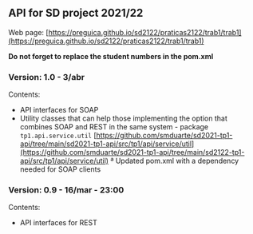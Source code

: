## API for SD project 2021/22
Web page: [https://preguica.github.io/sd2122/praticas2122/trab1/trab1](https://preguica.github.io/sd2122/praticas2122/trab1/trab1)

**Do not forget to replace the student numbers in the pom.xml**

### **Version:** 1.0 - 3/abr
Contents:
* API interfaces for SOAP
* Utility classes that can help those implementing the option that combines SOAP and REST in the same system - package `tp1.api.service.util` [https://github.com/smduarte/sd2021-tp1-api/tree/main/sd2021-tp1-api/src/tp1/api/service/util](https://github.com/smduarte/sd2021-tp1-api/tree/main/sd2122-tp1-api/src/tp1/api/service/util)
ª Updated pom.xml with a dependency needed for SOAP clients

### **Version:** 0.9 - 16/mar - 23:00
Contents:
* API interfaces for REST

